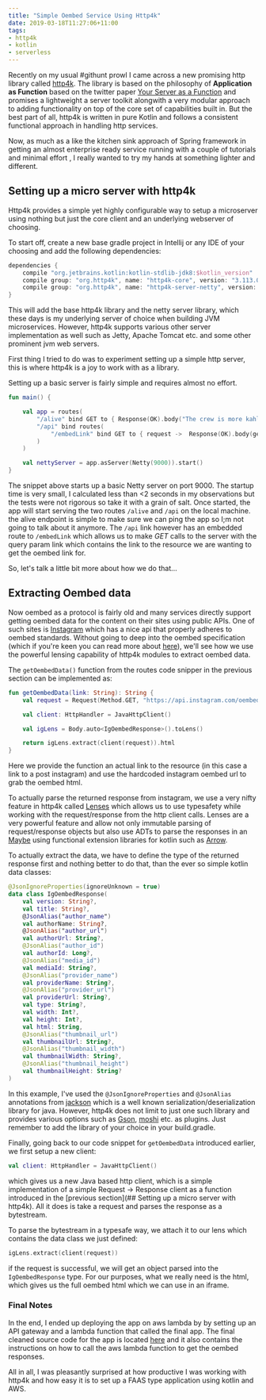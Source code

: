 ```yaml
---
title: "Simple Oembed Service Using Http4k"
date: 2019-03-18T11:27:06+11:00
tags:
- http4k
- kotlin
- serverless
---
```


Recently on my usual #githunt prowl I came across a new promising http library called [http4k](https://github.com/http4k/http4k/). The library is based on the philosophy of **Application as Function** based on the twitter paper [Your Server as a Function](https://monkey.org/~marius/funsrv.pdf) and promises a lightweight a server toolkit alongwith a very modular approach to adding functionality on top of the core set of capabilities built in. But the best part of all, http4k is written in pure Kotlin and follows a consistent functional approach in handling http services.

Now, as much as a like the kitchen sink approach of Spring framework in getting an almost enterprise ready service running with a couple of tutorials and minimal effort , I really wanted to try my hands at something lighter and different. 

## Setting up a micro server with http4k

Http4k provides a simple yet highly configurable way to setup a microserver using nothing but just the core client and an underlying webserver of choosing. 

To start off, create a new base gradle project in Intellij or any IDE of your choosing and add the following dependencies:

```groovy
dependencies {
    compile "org.jetbrains.kotlin:kotlin-stdlib-jdk8:$kotlin_version"
    compile group: "org.http4k", name: "http4k-core", version: "3.113.0"
    compile group: "org.http4k", name: "http4k-server-netty", version: "3.113.0"
}
```

This will add the base http4k library and the netty server library, which these days is my underlying server of choice when building JVM microservices. However, http4k supports various other server implementation as well such as Jetty, Apache Tomcat etc. and some other prominent jvm web servers.

First thing I tried to do was to experiment setting up a simple http server, this is where http4k is a joy to work with as a library.

Setting up a basic server is fairly simple and requires almost no effort.

```kotlin
fun main() {

    val app = routes(
        "/alive" bind GET to { Response(OK).body("The crew is more kahless now than vogon. biological and tightly dead.") },
        "/api" bind routes(
            "/embedLink" bind GET to { request ->  Response(OK).body(getOembedData(request.query("link")!!))}
        )
    )

    val nettyServer = app.asServer(Netty(9000)).start()
}
```
The snippet above starts up a basic Netty server on port 9000. The startup time is very small, I calculated less than <2 seconds in my observations but the tests were not rigorous so take it with a grain of salt. Once started, the app will start serving the two routes `/alive` and `/api` on the local machine. the alive endpoint is simple to make sure we can ping the app so I;m not going to talk about it anymore. The `/api` link however has an embedded route to `/embedLink` which allows us to make *GET* calls to the server with the query param link which contains the link to the resource we are wanting to get the oembed link for.

So, let's talk a little bit more about how we do that...

## Extracting Oembed data

Now oembed as a protocol is fairly old and many services directly support getting oembed data for the content on their sites using public APIs. One of such sites is [Instagram](https://www.instagram.com/) which has a nice api that properly adheres to oembed standards. Without going to deep into the oembed specification (which if you're keen you can read more about [here](https://oembed.com/#section2)), we'll see how we use the powerful lensing capability of http4k modules to extract oembed data.

The `getOembedData()` function from the routes code snipper in the previous section can be implemented as:

```kotlin
fun getOembedData(link: String): String {
    val request = Request(Method.GET, "https://api.instagram.com/oembed/?url=$link")

    val client: HttpHandler = JavaHttpClient()

    val igLens = Body.auto<IgOembedResponse>().toLens()

    return igLens.extract(client(request)).html
}
```

Here we provide the function an actual link to the resource (in this case a link to a post instagram) and use the hardcoded instagram oembed url to grab the oembed html.  

To actually parse the returned response from instagram, we use a very nifty feature in http4k called [Lenses](https://www.http4k.org/cookbook/typesafe_http_requests_with_lenses/) which allows us to use typesafety while working with the request/response from the http client calls. Lenses are a very powerful feature and allow not only immutable parsing of request/response objects but also use ADTs to parse the responses in an [Maybe](https://en.wikipedia.org/wiki/Monad_(functional_programming)#An_example:_Maybe) using functional extension libraries for kotlin such as [Arrow](https://arrow-kt.io/).

To actually extract the data, we have to define the type of the returned response first and nothing better to do that, than the ever so simple kotlin data classes:

```kotlin
@JsonIgnoreProperties(ignoreUnknown = true)
data class IgOembedResponse(
    val version: String?,
    val title: String?,
    @JsonAlias("author_name")
    val authorName: String?,
    @JsonAlias("author_url")
    val authorUrl: String?,
    @JsonAlias("author_id")
    val authorId: Long?,
    @JsonAlias("media_id")
    val mediaId: String?,
    @JsonAlias("provider_name")
    val providerName: String?,
    @JsonAlias("provider_url")
    val providerUrl: String?,
    val type: String?,
    val width: Int?,
    val height: Int?,
    val html: String,
    @JsonAlias("thumbnail_url")
    val thumbnailUrl: String?,
    @JsonAlias("thumbnail_width")
    val thumbnailWidth: String?,
    @JsonAlias("thumbnail_height")
    val thumbnailHeight: String?
)
```

In this example, I've used the `@JsonIgnoreProperties` and `@JsonAlias` annotations from [jackson](https://github.com/FasterXML/jackson) which is a well known serialization/deserialization library for java. However, http4k does not limit to just one such library and provides various options such as [Gson](https://github.com/google/gson), [moshi](https://github.com/square/moshi) etc. as plugins. Just remember to add the library of your choice in your build.gradle.

Finally, going back to our code snippet for `getOembedData` introduced earlier, we first setup a new client:

```kotlin
val client: HttpHandler = JavaHttpClient()
```

which gives us a new Java based http client, which is a simple implementation of a simple Request -> Response client as a function introduced in the [previous section](## Setting up a micro server with http4k). All it does is take a request and parses the response as a bytestream. 

To parse the bytestream in a typesafe way, we attach it to our lens which contains the data class we just defined:

```kotlin
igLens.extract(client(request))
```

if the request is successful, we will get an object parsed into the `IgOembedResponse` type. For our purposes, what we really need is the html, which gives us the full oembed html which we can use in an iframe.


### Final Notes
In the end, I ended up deploying the app on aws lambda by by setting up an API gateway and a lambda function that called the final app. The final cleaned source code for the app is located [here](https://github.com/shavz/koember) and it also contains the instructions on how to call the aws lambda function to get the oembed responses.

All in all, I was pleasantly surprised at how productive I was working with http4k and how easy it is to set up a FAAS type application using kotlin and AWS.

